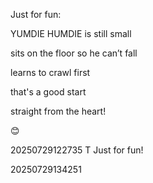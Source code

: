 Just for fun:

YUMDIE HUMDIE is still small

sits on the floor so he can’t fall

learns to crawl first

that's a good start

straight from the heart!

😊​

20250729122735 T Just for fun!

20250729134251

